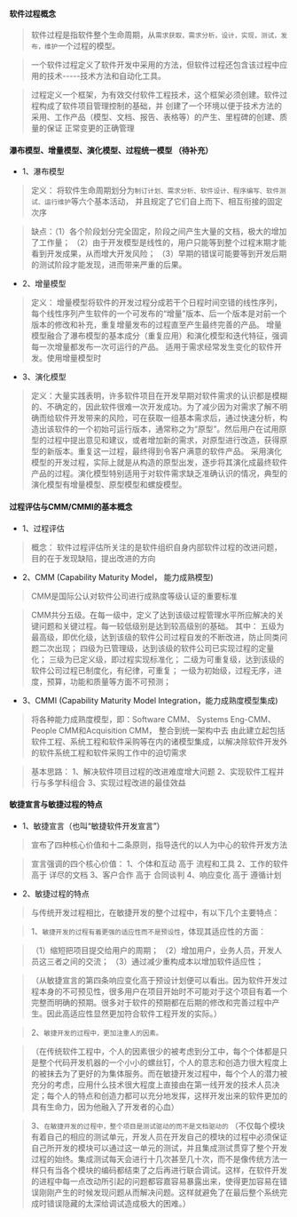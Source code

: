 #### 软件过程概念

> 软件过程是指软件整个生命周期，从`需求获取，需求分析，设计，实现，测试，发布，维护`一个过程的模型。 

> 一个软件过程定义了软件开发中采用的方法，但软件过程还包含该过程中应用的技术-----技术方法和自动化工具。

> 过程定义一个框架，为有效交付软件工程技术，这个框架必须创建。软件过程构成了软件项目管理控制的基础，并
> 创建了一个环境以便于技术方法的采用、工作产品（模型、文档、报告、表格等）的产生、里程碑的创建、质量的保证
> 正常变更的正确管理  


#### 瀑布模型、增量模型、演化模型、过程统一模型 （待补充）

* 1、瀑布模型

> 定义： 将软件生命周期划分为`制订计划、需求分析、软件设计、程序编写、软件测试、运行维护`等六个基本活动，
>       并且规定了它们自上而下、相互衔接的固定次序

> 缺点：（1）各个阶段划分完全固定，阶段之间产生大量的文档，极大的增加了工作量；
>      （2）由于开发模型是线性的，用户只能等到整个过程末期才能看到开发成果，从而增大开发风险；
>      （3）早期的错误可能要等到开发后期的测试阶段才能发现，进而带来严重的后果。

* 2、增量模型

> 定义： 增量模型将软件的开发过程分成若干个日程时间空错的线性序列，每个线性序列产生软件的一个可发布的“增量”版本、后一个版本是对前一个版本的修改和补充，重复增量发布的过程直至产生最终完善的产品。
>   增量模型融合了瀑布模型的基本成分（重复应用）和演化模型和迭代特征，强调每一次增量都发布一次可运行的产品。
>   适用于需求经常发生变化的软件开发。使用增量模型时

* 3、演化模型

> 定义：大量实践表明，许多软件项目在开发早期对软件需求的认识都是模糊的、不确定的，因此软件很难一次开发成功。为了减少因为对需求了解不明确而给软件开发带来的风险，可在获取一组基本需求后，通过快速分析，构造出该软件的一个初始可运行版本，通常称之为“原型”。然后用户在试用原型的过程中提出意见和建议，或者增加新的需求，对原型进行改造，获得原型的新版本。重复这一过程，最终得到令客户满意的软件产品。
>   采用演化模型的开发过程，实际上就是从构造的原型出发，逐步将其演化成最终软件产品的过程。演化模型特别适用于对软件需求缺乏准确认识的情况，典型的演化模型有增量模型、原型模型和螺旋模型。

#### 过程评估与CMM/CMMI的基本概念

* 1、过程评估

> 概念： 软件过程评估所关注的是软件组织自身内部软件过程的改进问题，目的在于发现缺陷，提出改进的方向

* 2、CMM (Capability Maturity Model， 能力成熟模型)

> CMM是国际公认对软件公司进行成熟度等级认证的重要标准

> CMM共分五级。在每一级中，定义了达到该级过程管理水平所应解决的关键问题和关键过程。每一较低级别是达到较高级别的基础。
> 其中：
>    五级为最高级，即优化级，达到该级的软件公司过程自发的不断改进，防止同类问题二次出现；
>    四级为已管理级，达到该级的软件公司已实现过程的定量化；
>    三级为已定义级，即过程实现标准化；
>    二级为可重复级，达到该级的软件公司过程已制度化，有纪律，可重复；
>    一级为初始级，过程无序，进度，预算，功能和质量等方面不可预测；

* 3、CMMI (Capability Maturity Model Integration，能力成熟度模型集成)

> 将各种能力成熟度模型，即：Software CMM、 Systems Eng-CMM、 People CMM和Acquisition CMM， 整合到统一架构中去
> 由此建立起包括软件工程、系统工程和软件采购等在内的诸模型集成，以解决除软件开发外的软件系统工程和软件采购工作中的迫切需求

> 基本思路：
> 1、解决软件项目过程的改进难度增大问题
> 2、实现软件工程并行与多学科组合
> 3、实现过程改进的最佳效益

#### 敏捷宣言与敏捷过程的特点

* 1、敏捷宣言（也叫“敏捷软件开发宣言”）

> 宣布了四种核心价值和十二条原则，指导迭代的以人为中心的软件开发方法

> 宣言强调的四个核心价值：
>   1、个体和互动 高于 流程和工具
>   2、工作的软件 高于 详尽的文档
>   3、客户合作 高于 合同谈判
>   4、响应变化 高于 遵循计划

* 2、敏捷过程的特点

> 与传统开发过程相比，在敏捷开发的整个过程中，有以下几个主要特点：

> 1、`敏捷开发的过程有着更强的适应性而不是预设性`，体现其适应性的方面：

> （1）缩短把项目提交给用户的周期；
> （2）增加用户，业务人员，开发人员这三者之间的交流；
> （3）通过减少重构成本以增加软件适应性；

> （从敏捷宣言的第四条响应变化高于预设计划便可以看出。因为软件开发过程本身的不可预见性，很多用户在项目开始时不可能对于这个项目有着一个完整而明确的预期。很多对于软件的预期都在后期的修改和完善过程中产生。因此高适应性显然更加符合软件工程开发的实际。）

> 2、`敏捷开发的过程中，更加注重人的因素。`

> （在传统软件工程中，个人的因素很少的被考虑到分工中，每个个体都是只是整个代码开发机器的一个小小的螺丝钉，个人的意志和创造力很大程度上的被抹去为了更好的为集体服务。而在敏捷开发过程中，每个个人的潜力被充分的考虑，应用什么技术很大程度上直接由在第一线开发的技术人员决定；每个人的特点和创造力都可以充分地发挥，这样开发出来的软件更加的具有生命力，因为他融入了开发者的心血）

> 3、`在敏捷开发的过程中，整个项目是测试驱动的而不是文档驱动的`
> （不仅每个模块有着自己的相应的测试单元，开发人员在开发自己的模块的过程中必须保证自己所开发的模块可以通过这一单元的测试，并且集成测试贯穿了整个开发过程的始终。集成测试每天会进行十几次甚至几十次，而不是像传统方法一样只有当各个模块的编码都结束了之后再进行联合调试。这样，在软件开发的进程中每一点改动所引起的问题都容嘉容易暴露出来，使得更加容易在错误刚刚产生的时候发现问题从而解决问题。这样就避免了在最后整个系统完成时错误隐藏的太深给调试造成极大的困难。）


